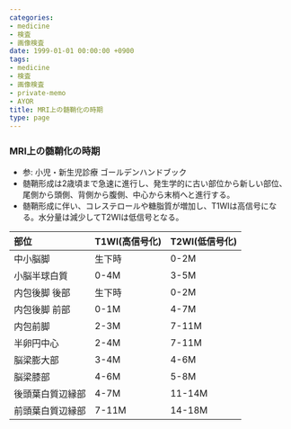 ```yaml
---
categories:
- medicine
- 検査
- 画像検査
date: 1999-01-01 00:00:00 +0900
tags:
- medicine
- 検査
- 画像検査
- private-memo
- AYOR
title: MRI上の髄鞘化の時期
type: page
---
```


### MRI上の髄鞘化の時期

- 参: 小児・新生児診療 ゴールデンハンドブック
- 髄鞘形成は2歳頃まで急速に進行し、発生学的に古い部位から新しい部位、尾側から頭側、背側から腹側、中心から末梢へと進行する。
- 髄鞘形成に伴い、コレステロールや糖脂質が増加し、T1WIは高信号になる。水分量は減少してT2WIは低信号となる。

|部位|T1WI(高信号化)|T2WI(低信号化)|
|:----|:----|:----|
|中小脳脚|生下時|0-2M|
|小脳半球白質|0-4M|3-5M|
|内包後脚 後部|生下時|0-2M|
|内包後脚 前部|0-1M|4-7M|
|内包前脚|2-3M|7-11M|
|半卵円中心|2-4M|7-11M|
|脳梁膨大部|3-4M|4-6M|
|脳梁膝部|4-6M|5-8M|
|後頭葉白質辺縁部|4-7M|11-14M|
|前頭葉白質辺縁部|7-11M|14-18M|
